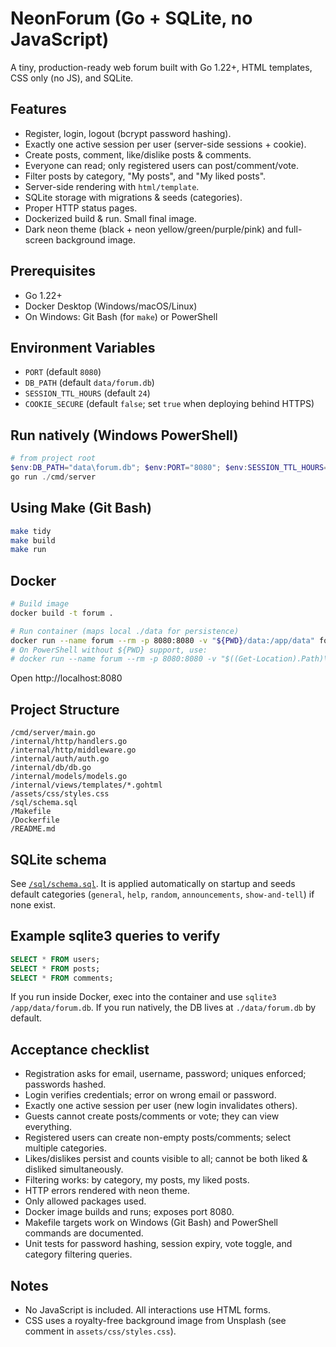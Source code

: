 # NeonForum (Go + SQLite, no JavaScript)

A tiny, production-ready web forum built with Go 1.22+, HTML templates, CSS only (no JS), and SQLite.

## Features
- Register, login, logout (bcrypt password hashing).
- Exactly one active session per user (server-side sessions + cookie).
- Create posts, comment, like/dislike posts & comments.
- Everyone can read; only registered users can post/comment/vote.
- Filter posts by category, "My posts", and "My liked posts".
- Server-side rendering with `html/template`.
- SQLite storage with migrations & seeds (categories).
- Proper HTTP status pages.
- Dockerized build & run. Small final image.
- Dark neon theme (black + neon yellow/green/purple/pink) and full-screen background image.

## Prerequisites
- Go 1.22+
- Docker Desktop (Windows/macOS/Linux)
- On Windows: Git Bash (for `make`) or PowerShell

## Environment Variables
- `PORT` (default `8080`)
- `DB_PATH` (default `data/forum.db`)
- `SESSION_TTL_HOURS` (default `24`)
- `COOKIE_SECURE` (default `false`; set `true` when deploying behind HTTPS)

## Run natively (Windows PowerShell)

```powershell
# from project root
$env:DB_PATH="data\forum.db"; $env:PORT="8080"; $env:SESSION_TTL_HOURS="24"
go run ./cmd/server
```

## Using Make (Git Bash)

```bash
make tidy
make build
make run
```

## Docker

```bash
# Build image
docker build -t forum .

# Run container (maps local ./data for persistence)
docker run --name forum --rm -p 8080:8080 -v "${PWD}/data:/app/data" forum
# On PowerShell without ${PWD} support, use:
# docker run --name forum --rm -p 8080:8080 -v "$((Get-Location).Path)\data:/app/data" forum
```

Open http://localhost:8080

## Project Structure
```
/cmd/server/main.go
/internal/http/handlers.go
/internal/http/middleware.go
/internal/auth/auth.go
/internal/db/db.go
/internal/models/models.go
/internal/views/templates/*.gohtml
/assets/css/styles.css
/sql/schema.sql
/Makefile
/Dockerfile
/README.md
```

## SQLite schema
See [`/sql/schema.sql`](sql/schema.sql). It is applied automatically on startup and seeds default categories (`general`, `help`, `random`, `announcements`, `show-and-tell`) if none exist.

## Example sqlite3 queries to verify

```sql
SELECT * FROM users;
SELECT * FROM posts;
SELECT * FROM comments;
```

If you run inside Docker, exec into the container and use `sqlite3 /app/data/forum.db`.
If you run natively, the DB lives at `./data/forum.db` by default.

## Acceptance checklist
- Registration asks for email, username, password; uniques enforced; passwords hashed.
- Login verifies credentials; error on wrong email or password.
- Exactly one active session per user (new login invalidates others).
- Guests cannot create posts/comments or vote; they can view everything.
- Registered users can create non-empty posts/comments; select multiple categories.
- Likes/dislikes persist and counts visible to all; cannot be both liked & disliked simultaneously.
- Filtering works: by category, my posts, my liked posts.
- HTTP errors rendered with neon theme.
- Only allowed packages used.
- Docker image builds and runs; exposes port 8080.
- Makefile targets work on Windows (Git Bash) and PowerShell commands are documented.
- Unit tests for password hashing, session expiry, vote toggle, and category filtering queries.

## Notes
- No JavaScript is included. All interactions use HTML forms.
- CSS uses a royalty-free background image from Unsplash (see comment in `assets/css/styles.css`).
